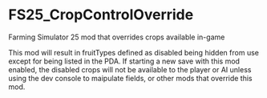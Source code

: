 # FS25_CropControlOverride
Farming Simulator 25 mod that overrides crops available in-game

This mod will result in fruitTypes defined as disabled being hidden from use except for being listed in the PDA. If starting a new save with this mod enabled, the disabled crops will not be available to the player or AI unless using the dev console to maipulate fields, or other mods that override this mod.

